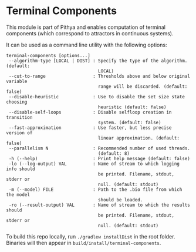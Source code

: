 # Terminal Components

This module is part of Pithya and enables computation of terminal components (which correspond to attractors in continuous systems).

It can be used as a command line utility with the following options:
```
terminal-components [options...]
 --algorithm-type [LOCAL | DIST] : Specify the type of the algorithm. (default:
                                   LOCAL)
 --cut-to-range                  : Thresholds above and below original variable
                                   range will be discarded. (default: false)
 --disable-heuristic             : Use to disable the set size state choosing
                                   heuristic (default: false)
 --disable-self-loops            : Disable selfloop creation in transition
                                   system. (default: false)
 --fast-approximation            : Use faster, but less precise version of
                                   linear approximation. (default: false)
 --parallelism N                 : Recommended number of used threads.
                                   (default: 8)
 -h (--help)                     : Print help message (default: false)
 -lo (--log-output) VAL          : Name of stream to which logging info should
                                   be printed. Filename, stdout, stderr or
                                   null. (default: stdout)
 -m (--model) FILE               : Path to the .bio file from which the model
                                   should be loaded.
 -ro (--result-output) VAL       : Name of stream to which the results should
                                   be printed. Filename, stdout, stderr or
                                   null. (default: stdout)
```

To build this repo locally, run `./gradlew installDist` in the root folder. Binaries will then appear in `build/install/terminal-components`.

